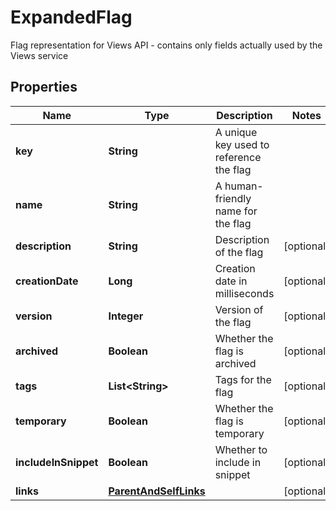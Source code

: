 

# ExpandedFlag

Flag representation for Views API - contains only fields actually used by the Views service

## Properties

| Name | Type | Description | Notes |
|------------ | ------------- | ------------- | -------------|
|**key** | **String** | A unique key used to reference the flag |  |
|**name** | **String** | A human-friendly name for the flag |  |
|**description** | **String** | Description of the flag |  [optional] |
|**creationDate** | **Long** | Creation date in milliseconds |  [optional] |
|**version** | **Integer** | Version of the flag |  [optional] |
|**archived** | **Boolean** | Whether the flag is archived |  [optional] |
|**tags** | **List&lt;String&gt;** | Tags for the flag |  [optional] |
|**temporary** | **Boolean** | Whether the flag is temporary |  [optional] |
|**includeInSnippet** | **Boolean** | Whether to include in snippet |  [optional] |
|**links** | [**ParentAndSelfLinks**](ParentAndSelfLinks.md) |  |  [optional] |



